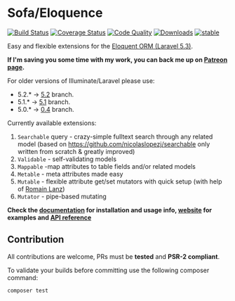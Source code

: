 # Sofa/Eloquence

[![Build Status](https://travis-ci.org/jarektkaczyk/eloquence.svg)](https://travis-ci.org/jarektkaczyk/eloquence) [![Coverage Status](https://coveralls.io/repos/jarektkaczyk/eloquence/badge.svg)](https://coveralls.io/r/jarektkaczyk/eloquence) [![Code Quality](https://scrutinizer-ci.com/g/jarektkaczyk/eloquence/badges/quality-score.png)](https://scrutinizer-ci.com/g/jarektkaczyk/eloquence) [![Downloads](https://poser.pugx.org/sofa/eloquence/downloads)](https://packagist.org/packages/sofa/eloquence) [![stable](https://poser.pugx.org/sofa/eloquence/v/stable.svg)](https://packagist.org/packages/sofa/eloquence)

Easy and flexible extensions for the [Eloquent ORM (Laravel 5.3)](https://laravel.com/docs/5.3/eloquent).

**If I'm saving you some time with my work, you can back me up on [Patreon page](https://patreon.com/jarektkaczyk).**

For older versions of Illuminate/Laravel please use:
- 5.2.* -> [5.2](https://github.com/jarektkaczyk/eloquence/tree/5.2) branch.
- 5.1.* -> [5.1](https://github.com/jarektkaczyk/eloquence/tree/5.1) branch.
- 5.0.* -> [0.4](https://github.com/jarektkaczyk/eloquence/tree/0.4) branch.

Currently available extensions:

1. `Searchable` query - crazy-simple fulltext search through any related model (based on https://github.com/nicolaslopezj/searchable only written from scratch & greatly improved)
1. `Validable` - self-validating models
2. `Mappable` -map attributes to table fields and/or related models
3. `Metable` - meta attributes made easy
4. `Mutable` - flexible attribute get/set mutators with quick setup (with help of [Romain Lanz](https://github.com/RomainLanz))
5. `Mutator` - pipe-based mutating

**Check the [documentation](https://github.com/jarektkaczyk/eloquence/wiki) for installation and usage info, [website](http://softonsofa.com/tag/eloquence/) for examples and [API reference](http://jarektkaczyk.github.io/eloquence-api)**

## Contribution

All contributions are welcome, PRs must be **tested** and **PSR-2 compliant**.

To validate your builds before committing use the following composer command:
```bash
composer test
```
